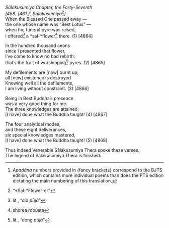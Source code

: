 *Sālakusumiya Chapter, the Forty-Seventh*  
*\[458. {461.}*[^1] *Sālakusumiya*[^2]*\]*  
When the Blessed One passed away —  
the one whose name was “Best Lotus” —  
when the funeral pyre was raised,  
I offered[^3] a *sal-*flower[^4] there. (1) \[4864\]

In the hundred thousand aeons  
since I presented that flower,  
I’ve come to know no bad rebirth:  
that’s the fruit of worshipping[^5] pyres. (2) \[4865\]

My defilements are \[now\] burnt up;  
all \[new\] existence is destroyed.  
Knowing well all the defilements,  
I am living without constraint. (3) \[4866\]

Being in Best Buddha’s presence  
was a very good thing for me.  
The three knowledges are attained;  
\[I have\] done what the Buddha taught! (4) \[4867\]

The four analytical modes,  
and these eight deliverances,  
six special knowledges mastered,  
\[I have\] done what the Buddha taught! (5) \[4868\]

Thus indeed Venerable Sālakusumiya Thera spoke these verses.  
The legend of Sālakusumiya Thera is finished.  
[^1]: *Apadāna* numbers provided in {fancy brackets} correspond to the
    BJTS edition, which contains more individual poems than does the PTS
    edition dictating the main numbering of this translation.  
[^2]: “*Sal-*Flower-er”  
[^3]: lit., “did *pūjā*”  
[^4]: shorea robusta  
[^5]: lit., “dong *pūjā*”
